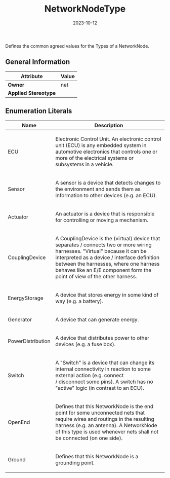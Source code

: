 ﻿---
title: NetworkNodeType
toc: false
type: specs
date: "2023-10-12"
draft: false
specification: VEC
version: 2.1.0
documentType: "Recommendation"
elementType: Class
classes:
  - NetworkNodeType
menu_name: vec-2.1.0
---
<p> Defines the common agreed values for the Types of a NetworkNode.      </p>

## General Information

| Attribute               | Value |
|-------------------------|-------|
| **Owner**               | net |
| **Applied Stereotype**  |   |

## Enumeration Literals
| Name          | **Description** |
|---------------|-----------------|
| ECU | <p> Electronic Control Unit. An electronic control unit (ECU) is any embedded system in automotive electronics that controls one or more of the electrical systems or subsystems in a vehicle.      </p> |
| Sensor | <p> A sensor is a device that detects changes to the environment and sends them as information to other devices (e.g. an ECU).      </p> |
| Actuator | <p> An actuator is a device that is responsible for controlling or moving a mechanism.      </p> |
| CouplingDevice | <p> A CouplingDevice is the (virtual)&#160;device that separates / connects two or more wiring harnesses. &quot;Virtual&quot; because it can be interpreted as a device /&#160;interface definition between the harnesses, where one harness behaves like an E/E&#160;component form the point of view of the other harness.      </p> |
| EnergyStorage | <p> A&#160;device that stores energy in some kind of way (e.g. a battery).      </p> |
| Generator | <p> A device that can generate energy.      </p> |
| PowerDistribution | <p> A device that distributes power to other devices (e.g. a fuse box).      </p> |
| Switch | <p> A &quot;Switch&quot; is a device that can change its internal connectivity in reaction to some external action (e.g. connect /&#160;disconnect&#160;some pins). A switch has no &quot;active&quot; logic (in contrast to an ECU).      </p> |
| OpenEnd | <p> Defines that this NetworkNode is the end point for some unconnected nets that require wires and routings in the resulting harness (e.g. an antenna). A NetworkNode of this type is used whenever nets shall not be connected (on one side).      </p> |
| Ground | <p> Defines that this NetworkNode is a grounding point.      </p> |
